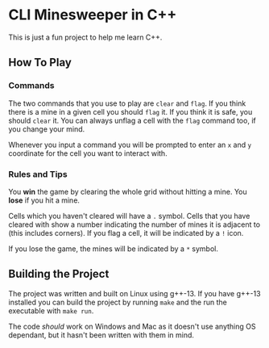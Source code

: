 # CLI Minesweeper in C++
This is just a fun project to help me learn C++.

## How To Play

### Commands

The two commands that you use to play are `clear` and `flag`. If you think there is a mine in a given cell you should `flag` it. If you think it is safe, you should `clear` it. You can always unflag a cell with the `flag` command too, if you change your mind.

Whenever you input a command you will be prompted to enter an `x` and `y` coordinate for the cell you want to interact with.

### Rules and Tips

You **win** the game by clearing the whole grid without hitting a mine. You **lose** if you hit a mine.

Cells which you haven't cleared will have a `.` symbol. Cells that you have cleared with show a number indicating the number of mines it is adjacent to (this includes corners). If you flag a cell, it will be indicated by a `!` icon.

If you lose the game, the mines will be indicated by a `*` symbol.

## Building the Project

The project was written and built on Linux using g++-13. If you have g++-13 installed you can build the project by running `make` and the run the executable with `make run`.

The code *should* work on Windows and Mac as it doesn't use anything OS dependant, but it hasn't been written with them in mind.